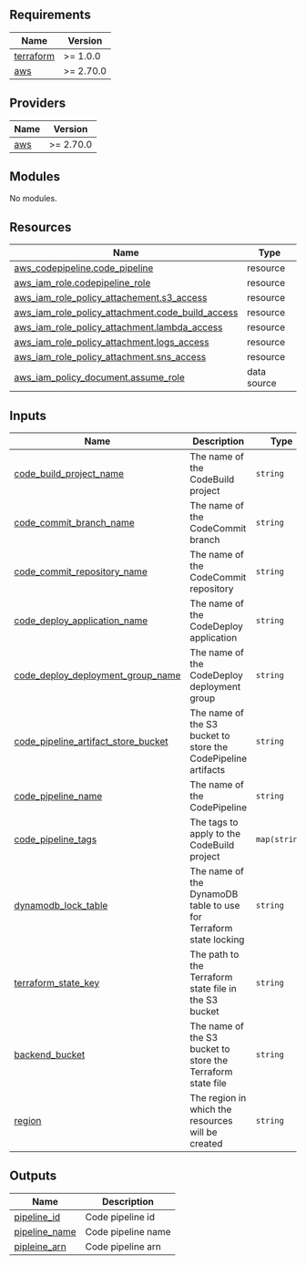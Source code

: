 ## Requirements

| Name | Version |
|------|---------|
| <a name="requirement_terraform"></a> [terraform](#requirement\_terraform) | >= 1.0.0 |
| <a name="requirement_aws"></a> [aws](#requirement\_aws) | >= 2.70.0 |

## Providers

| Name | Version |
|------|---------|
| <a name="provider_aws"></a> [aws](#provider\_aws) | >= 2.70.0 |

## Modules

No modules.

## Resources

| Name | Type |
|------|------|
| [aws_codepipeline.code_pipeline](https://registry.terraform.io/providers/hashicorp/aws/latest/docs/resources/codepipeline) | resource |
| [aws_iam_role.codepipeline_role](https://registry.terraform.io/providers/hashicorp/aws/latest/docs/resources/iam_role) | resource |
| [aws_iam_role_policy_attachement.s3_access](https://registry.terraform.io/providers/hashicorp/aws/latest/docs/resources/iam_role_policy_attachement) | resource |
| [aws_iam_role_policy_attachment.code_build_access](https://registry.terraform.io/providers/hashicorp/aws/latest/docs/resources/iam_role_policy_attachment) | resource |
| [aws_iam_role_policy_attachment.lambda_access](https://registry.terraform.io/providers/hashicorp/aws/latest/docs/resources/iam_role_policy_attachment) | resource |
| [aws_iam_role_policy_attachment.logs_access](https://registry.terraform.io/providers/hashicorp/aws/latest/docs/resources/iam_role_policy_attachment) | resource |
| [aws_iam_role_policy_attachment.sns_access](https://registry.terraform.io/providers/hashicorp/aws/latest/docs/resources/iam_role_policy_attachment) | resource |
| [aws_iam_policy_document.assume_role](https://registry.terraform.io/providers/hashicorp/aws/latest/docs/data-sources/iam_policy_document) | data source |

## Inputs

| Name | Description | Type | Default | Required |
|------|-------------|------|---------|:--------:|
| <a name="input_code_build_project_name"></a> [code\_build\_project\_name](#input\_code\_build\_project\_name) | The name of the CodeBuild project | `string` | n/a | yes |
| <a name="input_code_commit_branch_name"></a> [code\_commit\_branch\_name](#input\_code\_commit\_branch\_name) | The name of the CodeCommit branch | `string` | n/a | yes |
| <a name="input_code_commit_repository_name"></a> [code\_commit\_repository\_name](#input\_code\_commit\_repository\_name) | The name of the CodeCommit repository | `string` | n/a | yes |
| <a name="input_code_deploy_application_name"></a> [code\_deploy\_application\_name](#input\_code\_deploy\_application\_name) | The name of the CodeDeploy application | `string` | n/a | yes |
| <a name="input_code_deploy_deployment_group_name"></a> [code\_deploy\_deployment\_group\_name](#input\_code\_deploy\_deployment\_group\_name) | The name of the CodeDeploy deployment group | `string` | n/a | yes |
| <a name="input_code_pipeline_artifact_store_bucket"></a> [code\_pipeline\_artifact\_store\_bucket](#input\_code\_pipeline\_artifact\_store\_bucket) | The name of the S3 bucket to store the CodePipeline artifacts | `string` | n/a | yes |
| <a name="input_code_pipeline_name"></a> [code\_pipeline\_name](#input\_code\_pipeline\_name) | The name of the CodePipeline | `string` | n/a | yes |
| <a name="input_code_pipeline_tags"></a> [code\_pipeline\_tags](#input\_code\_pipeline\_tags) | The tags to apply to the CodeBuild project | `map(string)` | n/a | yes |
| <a name="input_dynamodb_lock_table"></a> [dynamodb\_lock\_table](#input\_dynamodb\_lock\_table) | The name of the DynamoDB table to use for Terraform state locking | `string` | n/a | yes |
| <a name="input_terraform_state_key"></a> [terraform\_state\_key](#input\_terraform\_state\_key) | The path to the Terraform state file in the S3 bucket | `string` | n/a | yes |
| <a name="input_backend_bucket"></a> [backend\_bucket](#input\_backend\_bucket) | The name of the S3 bucket to store the Terraform state file | `string` | `"disraptor-terraform-state"` | no |
| <a name="input_region"></a> [region](#input\_region) | The region in which the resources will be created | `string` | `"af-south-1"` | no |

## Outputs

| Name | Description |
|------|-------------|
| <a name="output_pipeline_id"></a> [pipeline\_id](#output\_pipeline\_id) | Code pipeline id |
| <a name="output_pipeline_name"></a> [pipeline\_name](#output\_pipeline\_name) | Code pipeline name |
| <a name="output_pipleine_arn"></a> [pipleine\_arn](#output\_pipleine\_arn) | Code pipeline arn |
